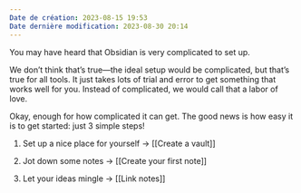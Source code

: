 ```yaml
---
Date de création: 2023-08-15 19:53
Date dernière modification: 2023-08-30 20:14
---
```

You may have heard that Obsidian is very complicated to set up.

We don’t think that’s true—the ideal setup would be complicated, but that’s true for all tools. It just takes lots of trial and error to get something that works well for you. Instead of complicated, we would call that a labor of love.

Okay, enough for how complicated it can get. The good news is how easy it is to get started: just 3 simple steps!

1. Set up a nice place for yourself
   → [[Create a vault]]
   
2. Jot down some notes
   → [[Create your first note]]
   
3. Let your ideas mingle
   → [[Link notes]]